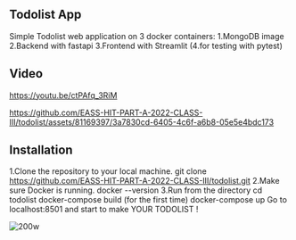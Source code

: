 ## Todolist App
Simple Todolist web application on 3 docker containers: 
1.MongoDB image
2.Backend with fastapi 
3.Frontend with Streamlit
(4.for testing with pytest)
 
## Video 
https://youtu.be/ctPAfq_3RiM

https://github.com/EASS-HIT-PART-A-2022-CLASS-III/todolist/assets/81169397/3a7830cd-6405-4c6f-a6b8-05e5e4bdc173


## Installation
1.Clone the repository to your local machine.
git clone https://github.com/EASS-HIT-PART-A-2022-CLASS-III/todolist.git
2.Make sure Docker is running.
docker --version
3.Run from the directory
cd todolist
docker-compose build (for the first time)
docker-compose up
Go to localhost:8501 and start to make YOUR TODOLIST ! 

![200w](https://github.com/EASS-HIT-PART-A-2022-CLASS-III/todolist/assets/81169397/7e260e1d-969d-4c2a-8703-07beeb0df4a4)
